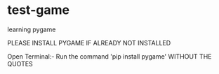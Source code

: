 # test-game
learning pygame


PLEASE INSTALL PYGAME IF ALREADY NOT INSTALLED

Open Terminal:-
Run the command 'pip install pygame' WITHOUT THE QUOTES
